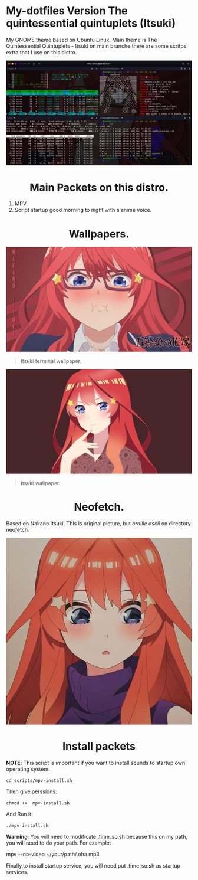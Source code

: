 # My-dotfiles Version The quintessential quintuplets (Itsuki)
My GNOME theme based on Ubuntu Linux. Main theme is The Quintessential Quintuplets - Itsuki on main branche there are some scritps extra that I use on this distro.

<p align="center">
	<img src="img/itsuki-promt.png">
</p>

<h1 align="center"> Main Packets on this distro.</h1>

1. MPV
2. Script startup good morning to night with a anime voice.

<h1 align="center"> Wallpapers.</h1>

<p align="center">
	<img src="wallpaper/itsuki_Terminal.jpg">
</p>


>Itsuki terminal wallpaper.

<p align="center">
	<img src="wallpaper/itsuki_wallpaper.png">
</p>

>Itsuki wallpaper.

<h1 align="center"> Neofetch.</h1>

Based on Nakano Itsuki. This is original picture, but *braille ascii* on directory neofetch.

<p align="center">
	<img src="img/itsukichan.jpg">
</p>

<h1 align="center"> Install packets </h1>

**NOTE**: This script is important if you want to install sounds to startup own operating system.


	cd scripts/mpv-install.sh

Then give perssions:

	chmod +x  mpv-install.sh

And Run it:

	./mpv-install.sh

**Warning**: You will need to modificate .time_so.sh because this on my path, you will need to do your path. For example:

   mpv --no-video ~/your/path/.oha.mp3

Finally,to install startup service, you will need put .time_so.sh as startup services.